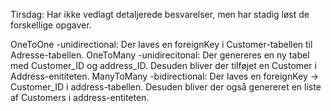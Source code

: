 Tirsdag:
Har ikke vedlagt detaljerede besvarelser, men har stadig løst de forskellige opgaver.
 
OneToOne -unidirectional: Der laves en foreignKey i Customer-tabellen til Adresse-tabellen.
OneToMany -unidirecitonal: Der genereres en ny tabel med Customer_ID og address_ID. Desuden bliver der 
tilføjet en Customer i Address-enititeten. 
ManyToMany -bidirectional: Der laves en foreignKey -> Customer_ID i address-tabellen. Desuden bliver der 
også genereret en liste af Customers i address-entiteten.

